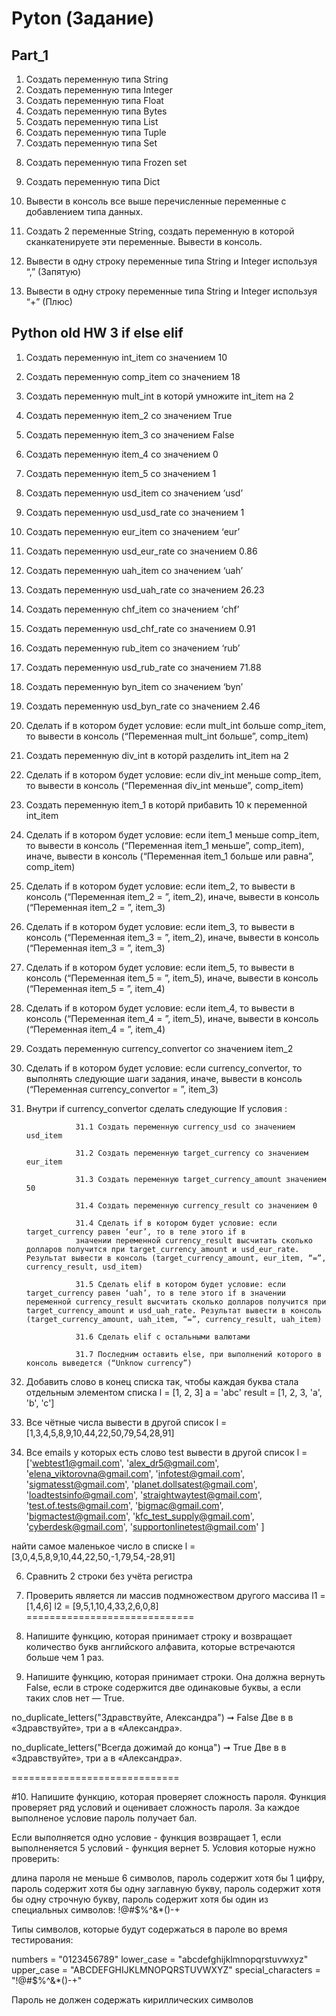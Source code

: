 # Pyton (Задание)

 
## Part_1


1) Создать переменную типа String
2) Создать переменную типа Integer
3) Создать переменную типа Float
4) Создать переменную типа Bytes
5) Создать переменную типа List
6) Создать переменную типа Tuple
7) Создать переменную типа Set
8. Создать переменную типа Frozen set
9) Создать переменную типа Dict

10) Вывести в консоль все выше перечисленные переменные с добавлением типа данных.

11) Создать 2 переменные String, создать переменную в которой сканкатенируете эти переменные. Вывести в консоль.
12) Вывести в одну строку переменные типа String и Integer используя “,” (Запятую)
13) Вывести в одну строку переменные типа String и Integer используя “+” (Плюс)



## Python old HW 3 if else elif

 1. Создать переменную int_item со значением 10
 2. Создать переменную comp_item со значением 18
 3. Создать переменную mult_int в которй умножите int_item на 2
 4. Создать переменную item_2 со значением True
 5. Создать переменную item_3 со значением False
 6. Создать переменную item_4 со значением 0
 7. Создать переменную item_5 со значением 1

 8. Создать переменную usd_item со значением ‘usd’
 9. Создать переменную usd_usd_rate со значением 1

 10. Создать переменную eur_item со значением ‘eur’
 11. Создать переменную usd_eur_rate со значением 0.86

 12. Создать переменную uah_item со значением ‘uah’
 13. Создать переменную usd_uah_rate со значением 26.23

 14. Создать переменную chf_item со значением ‘chf’
 15. Создать переменную usd_chf_rate со значением 0.91

 16. Создать переменную rub_item со значением ‘rub’
 17. Создать переменную usd_rub_rate со значением 71.88

 18. Создать переменную byn_item со значением ‘byn’
 19. Создать переменную usd_byn_rate со значением 2.46

 20. Сделать if в котором будет условие: если mult_int больше comp_item, то вывести в консоль (“Переменная mult_int больше”, comp_item)

 21. Создать переменную div_int в которй разделить int_item на 2
 22. Сделать if в котором будет условие: если div_int меньше comp_item, то вывести в консоль (“Переменная div_int меньше”, comp_item)

 23. Создать переменную item_1 в которй прибавить 10 к переменной int_item
 24. Сделать if в котором будет условие: если item_1 меньше comp_item, то вывести в консоль (“Переменная item_1 меньше”, comp_item), иначе, вывести в консоль (“Переменная item_1 больше или равна”, comp_item)

 25. Сделать if в котором будет условие: если item_2, то вывести в консоль (“Переменная item_2 = ”, item_2), иначе, вывести в консоль (“Переменная item_2 = ”, item_3)

 26. Сделать if в котором будет условие: если item_3, то вывести в консоль (“Переменная item_3 = ”, item_2), иначе, вывести в консоль (“Переменная item_3 = ”, item_3)

 27. Сделать if в котором будет условие: если item_5, то вывести в консоль (“Переменная item_5 = ”, item_5), иначе, вывести в консоль (“Переменная item_5 = ”, item_4)

 28. Сделать if в котором будет условие: если item_4, то вывести в консоль (“Переменная item_4 = ”, item_5), иначе, вывести в консоль (“Переменная item_4 = ”, item_4)

 29. Создать переменную currency_convertor со значением item_2
 30. Сделать if в котором будет условие: если currency_convertor, то выполнять следующие шаги задания, иначе, вывести в консоль (“Переменная currency_convertor = ”, item_3)
 31. Внутри if currency_convertor сделать следующие If условия :
 
                    31.1 Создать переменную currency_usd со значением usd_item
                    
                    31.2 Создать переменную target_currency со значением eur_item
                    
                    31.3 Создать переменную target_currency_amount значением 50
                    
                    31.4 Создать переменную currency_result со значением 0
                    
                    31.4 Сделать if в котором будет условие: если target_currency равен ‘eur’, то в теле этого if в 
                    значении переменной currency_result высчитать сколько долларов получится при target_currency_amount и usd_eur_rate. Результат вывести в консоль (target_currency_amount, eur_item, “=”, currency_result, usd_item)
                    
                    31.5 Сделать elif в котором будет условие: если target_currency равен ‘uah’, то в теле этого if в значении переменной currency_result высчитать сколько долларов получится при target_currency_amount и usd_uah_rate. Результат вывести в консоль (target_currency_amount, uah_item, “=”, currency_result, uah_item)
                    
                    31.6 Сделать elif с остальными валютами
                    
                    31.7 Последним оставить else, при выполнений которого в консоль выведется (“Unknow currency”)



2. Добавить слово в конец списка так, чтобы каждая буква стала отдельным элементом списка
l = [1, 2, 3]
a = 'abc'
result = [1, 2, 3, 'a', 'b', 'c']

3. Все чётные числа вывести в другой список
l = [1,3,4,5,8,9,10,44,22,50,79,54,28,91]

4. Все emails у которых есть слово test вывести в другой список
l = ['webtest1@gmail.com',
    'alex_dr5@gmail.com',
    'elena_viktorovna@gmail.com',
    'infotest@gmail.com',
    'sigmatesst@gmail.com',
    'planet.dollsatest@gmail.com',
    'loadtestsinfo@gmail.com',
    'straightwaytest@gmail.com',
    'test.of.tests@gmail.com',
    'bigmac@gmail.com',
    'bigmactest@gmail.com',
    'kfc_test_supply@gmail.com',
    'cyberdesk@gmail.com',
    'supportonlinetest@gmail.com'
     ]

найти самое маленькое число в списке
l = [3,0,4,5,8,9,10,44,22,50,-1,79,54,-28,91]

6. Сравнить 2 строки без учёта регистра


7. Проверить является ли массив подмножеством другого массива
l1 = [1,4,6]
l2 = [9,5,1,10,4,33,2,6,0,8]
=============================

8. Напишите функцию, которая принимает строку и
возвращает количество букв английского алфавита,
которые встречаются больше чем 1 раз.

9. Напишите функцию, которая принимает строки.
Она должна вернуть False, если в строке содержится две одинаковые буквы,
а если таких слов нет — True.

no_duplicate_letters("Здравствуйте, Александра") ➞ False
Две в в «Здравствуйте», три a в «Александра».

no_duplicate_letters("Всегда дожимай до конца") ➞ True
Две в в «Здравствуйте», три a в «Александра».

=============================

#10. Напишите функцию, которая проверяет сложность пароля. Функция проверяет ряд условий и оценивает сложность пароля. За каждое выполненое условие пароль получает бал.

Если выполняется одно условие - функция возвращает 1, если выполненяется 5 условий - функция вернет 5.
Условия которые нужно проверить:

длина пароля не меньше 6 символов,
пароль содержит хотя бы 1 цифру,
пароль содержит хотя бы одну заглавную букву,
пароль содержит хотя бы одну строчную букву,
пароль содержит хотя бы один из специальных символов: !@#$%^&*()-+

Типы символов, которые будут содержаться в пароле во время тестирования:

numbers = "0123456789"
lower_case = "abcdefghijklmnopqrstuvwxyz"
upper_case = "ABCDEFGHIJKLMNOPQRSTUVWXYZ"
special_characters = "!@#$%^&*()-+"

Пароль не должен содержать кириллических символов
